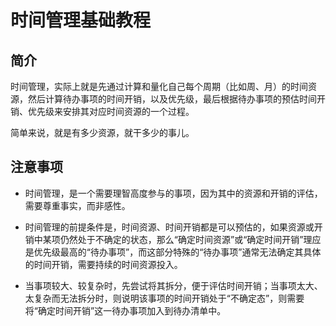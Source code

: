 # 时间管理基础教程

## 简介

时间管理，实际上就是先通过计算和量化自己每个周期（比如周、月）的时间资源，然后计算待办事项的时间开销，以及优先级，最后根据待办事项的预估时间开销、优先级来安排其对应时间资源的一个过程。

简单来说，就是有多少资源，就干多少的事儿。

## 注意事项

- 时间管理，是一个需要理智高度参与的事项，因为其中的资源和开销的评估，需要尊重事实，而非感性。

- 时间管理的前提条件是，时间资源、时间开销都是可以预估的，如果资源或开销中某项仍然处于不确定的状态，那么“确定时间资源”或“确定时间开销”理应是优先级最高的“待办事项”，而这部分特殊的“待办事项”通常无法确定其具体的时间开销，需要持续的时间资源投入。

- 当事项较大、较复杂时，先尝试将其拆分，便于评估时间开销；当事项太大、太复杂而无法拆分时，则说明该事项的时间开销处于“不确定态”，则需要将“确定时间开销”这一待办事项加入到待办清单中。